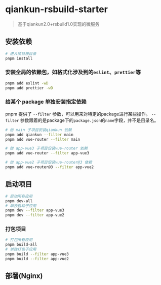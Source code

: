 # qiankun-rsbuild-starter
> 基于qiankun2.0+rsbuild1.0实现的微服务

## 安装依赖

```bash
# 进入项目根目录
pnpm install
```

### 安装全局的依赖包，如格式化涉及到的`eslint`、`prettier`等
```bash
pnpm add eslint -wD
pnpm add prettier -wD
```

### 给某个 package 单独安装指定依赖
pnpm 提供了 `--filter` 参数，可以用来对特定的package进行某些操作。
`--filter` 参数跟着的是package下的`package.json`的`name`字段，并不是目录名。

```bash
# 给 main 子项目安装qiankun 依赖
pnpm add qiankun --filter main
pnpm add vue-router --filter main

# 给 app-vue3 子项目安装vue-router 依赖
pnpm add vue-router --filter app-vue3

# 给 app-vue2 子项目安装vue-router@3 依赖
pnpm add vue-router@3 --filter app-vue2
```

## 启动项目
```bash
# 启动所有应用
pnpm dev-all
# 单独启动子应用
pnpm dev --filter app-vue3
pnpm dev --filter app-vue2
```

### 打包项目
```bash
# 打包所有应用
pnpm build-all
# 单独打包子应用
pnpm build --filter app-vue3
pnpm build --filter app-vue2
```

## 部署(Nginx)

